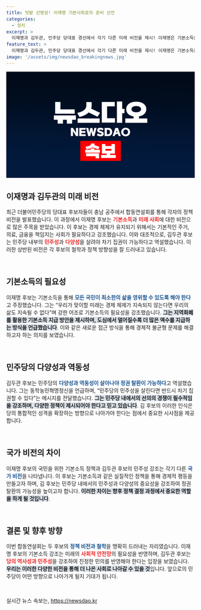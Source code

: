 ```yaml
---
title: 텃밭 선명성! 이재명 기본사회로의 준비 선언
categories:
  - 정치
excerpt: >
  이재명과 김두관, 민주당 당대표 경선에서 각기 다른 미래 비전을 제시! 이재명은 기본소득을 통한 책임 사회를 강조하며, 김두관은 민주당의 민주성 회복과 통합 정치를 주장했다. 클릭해 자세한 내용을 확인하세요!
feature_text: >
  이재명과 김두관, 민주당 당대표 경선에서 각기 다른 미래 비전을 제시! 이재명은 기본소득을 통한 책임 사회를 강조하며, 김두관은 민주당의 민주성 회복과 통합 정치를 주장했다. 클릭해 자세한 내용을 확인하세요!
image: '/assets/img/newsdao_breakingnews.jpg'
---
```


<p><img src="/assets/img/newsdao_breakingnews.jpg" alt="implanttips 속보" /></p>

<h2 data-ke-size="size26">이재명과 김두관의 미래 비전</h2>

<p data-ke-size="size16">최근 더불어민주당의 당대표 후보자들이 충남 공주에서 합동연설회를 통해 각자의 정책 비전을 발표했습니다. 이 과정에서 이재명 후보는 <b><span style="color: #ee2323;">기본소득</span></b>과 <b><span style="color: #ee2323;">미래 사회</span></b>에 대한 비전으로 많은 주목을 받았습니다. 이 후보는 경제 체제가 유지되기 위해서는 기본적인 주거, 의료, 금융을 책임지는 사회가 필요하다고 강조했습니다. 이와 대조적으로, 김두관 후보는 민주당 내부의 <b><span style="color: #ee2323;">민주성</span></b>과 <b><span style="color: #ee2323;">다양성</span></b>을 살려야 차기 집권이 가능하다고 역설했습니다. 이러한 상반된 비전은 각 후보의 철학과 정책 방향성을 잘 드러내고 있습니다.</p>

<p data-ke-size="size16">&nbsp;</p>

<h2 data-ke-size="size26">기본소득의 필요성</h2>

<p data-ke-size="size16">이재명 후보는 기본소득을 통해 <b><span style="color: #1a5490;">모든 국민이 최소한의 삶을 영위할 수 있도록 해야 한다</span></b>고 주장했습니다. 그는 “우리가 맞이할 미래는 경제 체제가 지속되지 않는다면 우리의 삶도 지속될 수 없다”며 강한 어조로 기본소득의 필요성을 강조했습니다. <b><span style="background-color: #21538527;">그는 지역화폐를 활용한 기본소득 지급 방안을 제시하며, 도심에서 멀어질수록 더 많은 액수를 지급하는 방식을 언급했습니다</span></b>. 이와 같은 새로운 접근 방식을 통해 경제적 불균형 문제를 해결하고자 하는 의지를 보였습니다.</p>

<p data-ke-size="size16">&nbsp;</p>

<h2 data-ke-size="size26">민주당의 다양성과 역동성</h2>

<p data-ke-size="size16">김두관 후보는 민주당의 <b><span style="color: #1a5490;">다양성과 역동성이 살아나야 정권 탈환이 가능하다</span></b>고 역설했습니다. 그는 동학농민혁명정신을 언급하며, “민주당의 민주성을 살린다면 반드시 차기 집권할 수 있다”는 메시지를 전달했습니다. <b><span style="background-color: #21538527;">그는 민주당 내에서의 선의의 경쟁이 필수적임을 강조하며, 다양한 정책이 제시되어야 한다고 믿고 있습니다</span></b>. 김 후보의 이러한 인식은 당의 통합적인 성격을 확장하는 방향으로 나아가야 한다는 점에서 중요한 시사점을 제공합니다.</p>

<p data-ke-size="size16">&nbsp;</p>

<h2 data-ke-size="size26">국가 비전의 차이</h2>

<p data-ke-size="size16">이재명 후보의 국민을 위한 기본소득 정책과 김두관 후보의 민주성 강조는 각기 다른 <b><span style="color: #1a5490;">국가 비전</span></b>을 나타냅니다. 이 후보는 기본소득과 같은 실질적인 정책을 통해 경제적 평등을 만들고자 하며, 김 후보는 민주당 내에서의 민주성과 다양성의 중요성을 강조하여 정권 탈환의 가능성을 높이고자 합니다. <b><span style="background-color: #21538527;">이러한 차이는 향후 정책 결정 과정에서 중요한 역할을 하게 될 것입니다</span></b>.</p>

<p data-ke-size="size16">&nbsp;</p>

<h2 data-ke-size="size26">결론 및 향후 방향</h2>

<p data-ke-size="size16">이번 합동연설회는 두 후보의 <b><span style="color: #1a5490;">정책 비전과 철학</span></b>을 명확히 드러내는 자리였습니다. 이재명 후보의 기본소득 강조는 미래의 <b><span style="color: #ee2323;">사회적 안전망</span></b>의 필요성을 반영하며, 김두관 후보는 <b><span style="color: #ee2323;">당의 역사성과 민주성</span></b>을 강조하여 진정한 민의를 반영해야 한다는 입장을 보였습니다. <b><span style="background-color: #21538527;">우리는 이러한 다양한 비전을 통해 더 나은 사회로 나아갈 수 있을 것</span></b>입니다. 앞으로의 민주당이 어떤 방향으로 나아가게 될지 기대가 됩니다.</p>

<p data-ke-size="size16">&nbsp;</p>
실시간 뉴스 속보는, <a href="https://newsdao.kr" rel="dofollow">https://newsdao.kr</a>


